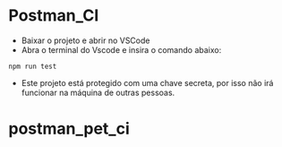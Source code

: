 # Postman_CI

- Baixar o projeto e abrir no VSCode
- Abra o terminal do Vscode e insira o comando abaixo:
  
`npm run test`

- Este projeto está protegido com uma chave secreta, por isso não irá funcionar na máquina de outras pessoas.

 # postman_pet_ci
